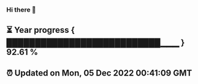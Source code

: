 ### Hi there 👋
⏳ Year progress { ███████████████████████████▁▁▁ } 92.61 %
---
⏰ Updated on Mon, 05 Dec 2022 00:41:09 GMT
---
